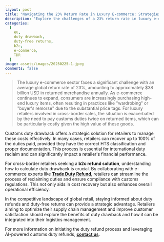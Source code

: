 ```yaml
---
layout: post
title: "Navigating the 23% Return Rate in Luxury E-commerce: Strategies for Cross-Border Retailers"
description: "Explore the challenges of a 23% return rate in luxury e-commerce and learn how cross-border retailers can manage duty drawback and reclaim duties."
categories:
  [
    eu,
    duty drawback,
    duty-free returns,
    b2c,
    e-commerce,
    TDR
  ]
image: assets/images/20250225-1.jpeg
comments: false
---
```


> The luxury e-commerce sector faces a significant challenge with an average global return rate of 23%, amounting to approximately $38 billion USD in returned merchandise annually. As e-commerce continues to expand, consumers are increasingly purchasing high-end luxury items, often resulting in practices like "wardrobing" or "buyer's remorse" due to the substantial price tags. For luxury retailers involved in cross-border sales, the situation is exacerbated by the need to pay customs duties twice on returned items, which can be particularly costly given the high value of these goods.

Customs duty drawback offers a strategic solution for retailers to manage these costs effectively. In many cases, retailers can recover up to 100% of the duties paid, provided they have the correct HTS classification and proper documentation. This process is essential for international duty reclaim and can significantly impact a retailer's financial performance.

For cross-border retailers seeking a **b2c refund solution**, understanding how to calculate duty drawback is crucial. By collaborating with e-commerce experts like [**Trade Duty Refund**](https://tradedutyrefund.com?utm_source=Blog&utm_medium=Link&utm_campaign=20250225Article), retailers can streamline the process of reclaiming duties and ensure compliance with customs regulations. This not only aids in cost recovery but also enhances overall operational efficiency.

In the competitive landscape of global retail, staying informed about duty refunds and duty-free returns can provide a strategic advantage. Retailers aiming to optimize their supply chain management and improve customer satisfaction should explore the benefits of duty drawback and how it can be integrated into their logistics management.

For more information on initiating the duty refund process and leveraging AI-powered customs duty refunds, [**contact us**](https://tradedutyrefund.com/contact-us.html?utm_source=Blog&utm_medium=Link&utm_campaign=20250225Article).  
